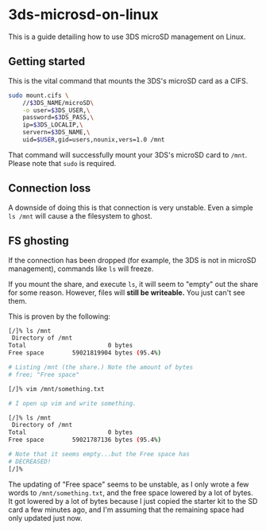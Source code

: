 # 3ds-microsd-on-linux
This is a guide detailing how to use 3DS microSD management on Linux.

## Getting started

This is the vital command that mounts the 3DS's microSD card as a CIFS.

```sh
sudo mount.cifs \
	//$3DS_NAME/microSD\
	-o user=$3DS_USER,\
	password=$3DS_PASS,\
	ip=$3DS_LOCALIP,\
	servern=$3DS_NAME,\
	uid=$USER,gid=users,nounix,vers=1.0 /mnt
```
That command will successfully mount your 3DS's microSD card to `/mnt`. Please note that `sudo` is required.

## Connection loss

A downside of doing this is that connection is very unstable. Even a simple `ls /mnt` will cause a the filesystem to ghost.

## FS ghosting

If the connection has been dropped (for example, the 3DS is not in microSD management), commands like `ls` will freeze.

If you mount the share, and execute `ls`, it will seem to "empty" out the share for some reason. However, files will **still be writeable.** You just can't see them.

This is proven by the following:

```sh
[/]% ls /mnt
 Directory of /mnt
Total                       0 bytes
Free space        59021819904 bytes (95.4%)

# Listing /mnt (the share.) Note the amount of bytes
# free; "Free space"

[/]% vim /mnt/something.txt

# I open up vim and write something.

[/]% ls /mnt               
 Directory of /mnt
Total                       0 bytes
Free space        59021787136 bytes (95.4%)

# Note that it seems empty...but the Free space has
# DECREASED!
[/]% 
```

The updating of "Free space" seems to be unstable, as I only wrote a few words to `/mnt/something.txt`, and the free space lowered by a lot of bytes. It got lowered by a lot of bytes because I just copied the starter kit to the SD card a few minutes ago, and I'm assuming that the remaining space had only updated just now.
